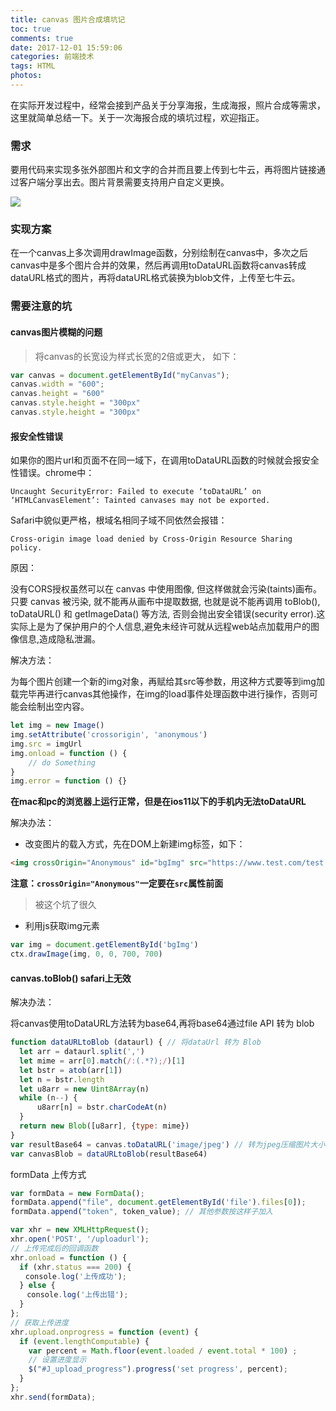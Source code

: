 ```yaml
---
title: canvas 图片合成填坑记
toc: true
comments: true
date: 2017-12-01 15:59:06
categories: 前端技术
tags: HTML
photos:
---
```


在实际开发过程中，经常会接到产品关于分享海报，生成海报，照片合成等需求，这里就简单总结一下。关于一次海报合成的填坑过程，欢迎指正。

<!--more-->

### 需求

要用代码来实现多张外部图片和文字的合并而且要上传到七牛云，再将图片链接通过客户端分享出去。图片背景需要支持用户自定义更换。

![](https://cdn.leoao.com/blog/2179333-a8b12e03cacd6e46.webp?imageslim)


### 实现方案

在一个canvas上多次调用drawImage函数，分别绘制在canvas中，多次之后canvas中是多个图片合并的效果，然后再调用toDataURL函数将canvas转成dataURL格式的图片，再将dataURL格式装换为blob文件，上传至七牛云。

### 需要注意的坑

#### canvas图片模糊的问题
>将canvas的长宽设为样式长宽的2倍或更大， 如下：

```js
var canvas = document.getElementById("myCanvas");
canvas.width = "600";
canvas.height = "600"
canvas.style.height = "300px"
canvas.style.height = "300px"
```

#### 报安全性错误
如果你的图片url和页面不在同一域下，在调用toDataURL函数的时候就会报安全性错误。chrome中：

`Uncaught SecurityError: Failed to execute ‘toDataURL’ on ‘HTMLCanvasElement’: Tainted canvases may not be exported.`

Safari中貌似更严格，根域名相同子域不同依然会报错：

`Cross-origin image load denied by Cross-Origin Resource Sharing policy.`

原因：

没有CORS授权虽然可以在 canvas 中使用图像, 但这样做就会污染(taints)画布。 只要 canvas 被污染, 就不能再从画布中提取数据, 也就是说不能再调用 toBlob(), toDataURL() 和 getImageData() 等方法, 否则会抛出安全错误(security error).这实际上是为了保护用户的个人信息,避免未经许可就从远程web站点加载用户的图像信息,造成隐私泄漏。


解决方法：

为每个图片创建一个新的img对象，再赋给其src等参数，用这种方式要等到img加载完毕再进行canvas其他操作，在img的load事件处理函数中进行操作，否则可能会绘制出空内容。

```js
let img = new Image()
img.setAttribute('crossorigin', 'anonymous')
img.src = imgUrl
img.onload = function () {
    // do Something
}
img.error = function () {}
```

**在mac和pc的浏览器上运行正常，但是在ios11以下的手机内无法toDataURL**

解决办法：

* 改变图片的载入方式，先在DOM上新建img标签，如下：

```html
<img crossOrigin="Anonymous" id="bgImg" src="https://www.test.com/test.png" alt="">
```

**注意：`crossOrigin="Anonymous"`一定要在`src`属性前面**
>被这个坑了很久

* 利用js获取img元素

```js
var img = document.getElementById('bgImg')
ctx.drawImage(img, 0, 0, 700, 700)
```

#### canvas.toBlob() safari上无效

解决办法：

将canvas使用toDataURL方法转为base64,再将base64通过file API 转为 blob
```js
function dataURLtoBlob (dataurl) { // 将dataUrl 转为 Blob
  let arr = dataurl.split(',')
  let mime = arr[0].match(/:(.*?);/)[1]
  let bstr = atob(arr[1])
  let n = bstr.length
  let u8arr = new Uint8Array(n)
  while (n--) {
      u8arr[n] = bstr.charCodeAt(n)
  }
  return new Blob([u8arr], {type: mime})
}
var resultBase64 = canvas.toDataURL('image/jpeg') // 转为jpeg压缩图片大小
var canvasBlob = dataURLtoBlob(resultBase64)
```


formData 上传方式

```js
var formData = new FormData(); 
formData.append("file", document.getElementById('file').files[0]); 
formData.append("token", token_value); // 其他参数按这样子加入

var xhr = new XMLHttpRequest();
xhr.open('POST', '/uploadurl');
// 上传完成后的回调函数
xhr.onload = function () {
  if (xhr.status === 200) {
　　console.log('上传成功');
  } else {
  　console.log('上传出错');
  }
};
// 获取上传进度
xhr.upload.onprogress = function (event) {
  if (event.lengthComputable) {
    var percent = Math.floor(event.loaded / event.total * 100) ;
    // 设置进度显示
    $("#J_upload_progress").progress('set progress', percent);
  }
};
xhr.send(formData);
```